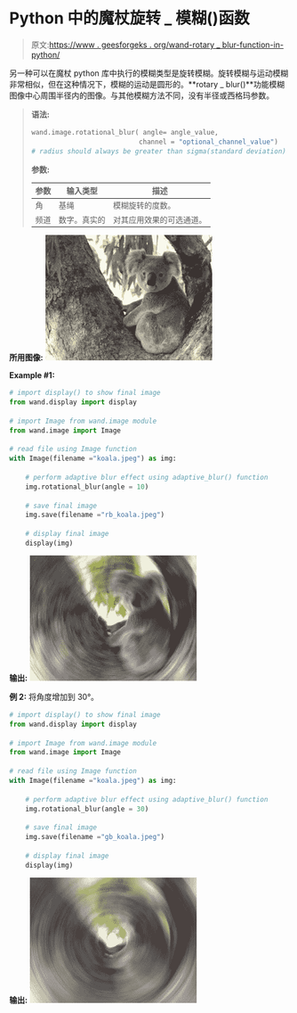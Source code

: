 # Python 中的魔杖旋转 _ 模糊()函数

> 原文:[https://www . geesforgeks . org/wand-rotary _ blur-function-in-python/](https://www.geeksforgeeks.org/wand-rotational_blur-function-in-python/)

另一种可以在魔杖 python 库中执行的模糊类型是旋转模糊。旋转模糊与运动模糊非常相似，但在这种情况下，模糊的运动是圆形的。**rotary _ blur()**功能模糊图像中心周围半径内的图像。与其他模糊方法不同，没有半径或西格玛参数。

> **语法:**
> 
> ```py
> wand.image.rotational_blur( angle= angle_value,
>                            channel = "optional_channel_value")
> # radius should always be greater than sigma(standard deviation)
> ```
> 
> **参数:**
> 
> | 参数 | 输入类型 | 描述 |
> | --- | --- | --- |
> | 角 | 基绳 | 模糊旋转的度数。 |
> | 频道 | 数字。真实的 | 对其应用效果的可选通道。 |

**所用图像:**
![](img/f6e1f5e18898583c107a4cf1d5ed86c6.png)

**Example #1:**

```py
# import display() to show final image
from wand.display import display

# import Image from wand.image module
from wand.image import Image

# read file using Image function
with Image(filename ="koala.jpeg") as img:

    # perform adaptive blur effect using adaptive_blur() function
    img.rotational_blur(angle = 10)

    # save final image
    img.save(filename ="rb_koala.jpeg")

    # display final image
    display(img)
```

**输出:**
![](img/24b0f2bd907915457d2e31f8959a7760.png)

**例 2:** 将角度增加到 30°。

```py
# import display() to show final image
from wand.display import display

# import Image from wand.image module
from wand.image import Image

# read file using Image function
with Image(filename ="koala.jpeg") as img:

    # perform adaptive blur effect using adaptive_blur() function
    img.rotational_blur(angle = 30)

    # save final image
    img.save(filename ="gb_koala.jpeg")

    # display final image
    display(img)
```

**输出:**
![](img/8533ef22b5e26171d02610aeea2ce8cc.png)